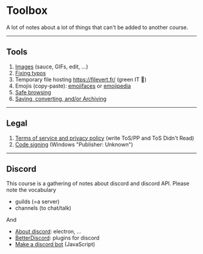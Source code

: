 # Toolbox

A lot of notes about a lot of things that can't be added to 
another course.

<hr class="sr">

## Tools

1. [Images](images/index.md) (sauce, GIFs, edit, ...)
2. [Fixing typos](writting/index.md)
3. Temporary file hosting <https://filevert.fr/> (green IT 🌳)
4. Emojis (copy-paste): [emojifaces](https://emojifaces.org/) or [emojipedia](https://emojipedia.org/)
5. [Safe browsing](website/checkers.md)
6. [Saving, converting, and/or Archiving](website/archive.md)

<hr class="sl">

## Legal

1. [Terms of service and privacy policy](tos/index.md) (write ToS/PP and ToS Didn't Read)
2. [Code signing](codesigning/index.md) (Windows "Publisher: Unknown")

<hr class="sr">

## Discord

This course is a gathering of notes about
discord and discord API. Please note the vocabulary

* guilds (=a server)
* channels (to chat/talk)

And 

* [About discord](discord/about.md): electron, ...
* [BetterDiscord](discord/bd.md): plugins for discord
* [Make a discord bot](discord/bot-js.md) (JavaScript)